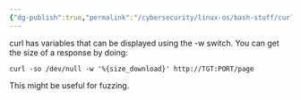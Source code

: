 ```yaml
---
{"dg-publish":true,"permalink":"/cybersecurity/linux-os/bash-stuff/curl-stuff/"}
---
```



curl has variables that can be displayed using the -w switch. You can get the size of a response by doing:

`curl -so /dev/null -w '%{size_download}' http://TGT:PORT/page`

This might be useful for fuzzing.
